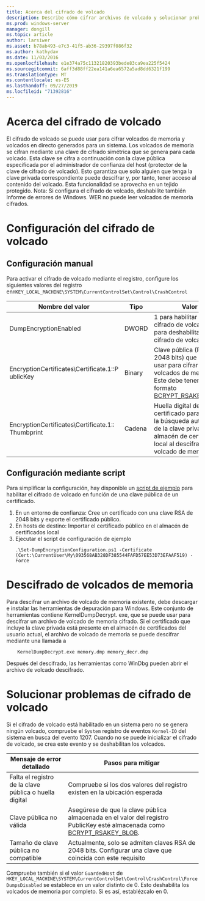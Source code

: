 ```yaml
---
title: Acerca del cifrado de volcado
description: Describe cómo cifrar archivos de volcado y solucionar problemas de cifrado.
ms.prod: windows-server
manager: dongill
ms.topic: article
author: larsiwer
ms.asset: b78ab493-e7c3-41f5-ab36-29397f086f32
ms.author: kathydav
ms.date: 11/03/2016
ms.openlocfilehash: e1e374a75c11321820393bede83ca9ea225f5424
ms.sourcegitcommit: 6aff3d88ff22ea141a6ea6572a5ad8dd6321f199
ms.translationtype: MT
ms.contentlocale: es-ES
ms.lasthandoff: 09/27/2019
ms.locfileid: "71392816"
---
```

# <a name="about-dump-encryption"></a>Acerca del cifrado de volcado
El cifrado de volcado se puede usar para cifrar volcados de memoria y volcados en directo generados para un sistema. Los volcados de memoria se cifran mediante una clave de cifrado simétrica que se genera para cada volcado. Esta clave se cifra a continuación con la clave pública especificada por el administrador de confianza del host (protector de la clave de cifrado de volcado). Esto garantiza que solo alguien que tenga la clave privada correspondiente puede descifrar y, por tanto, tener acceso al contenido del volcado. Esta funcionalidad se aprovecha en un tejido protegido.
Nota: Si configura el cifrado de volcado, deshabilite también Informe de errores de Windows. WER no puede leer volcados de memoria cifrados.

# <a name="configuring-dump-encryption"></a>Configuración del cifrado de volcado
## <a name="manual-configuration"></a>Configuración manual
Para activar el cifrado de volcado mediante el registro, configure los siguientes valores del registro en`HKEY_LOCAL_MACHINE\SYSTEM\CurrentControlSet\Control\CrashControl`

| Nombre del valor | Tipo | Valor |
| ---------- | ---- | ----- |
| DumpEncryptionEnabled | DWORD | 1 para habilitar el cifrado de volcado, 0 para deshabilitar el cifrado de volcado |
| EncryptionCertificates\Certificate.1::P ublicKey | Binary | Clave pública (RSA, 2048 bits) que se debe usar para cifrar volcados de memoria. Este debe tener el formato [BCRYPT_RSAKEY_BLOB](https://msdn.microsoft.com/library/windows/desktop/aa375531(v=vs.85).aspx). |
| EncryptionCertificates\Certificate.1:: Thumbprint | Cadena | Huella digital del certificado para permitir la búsqueda automática de la clave privada en el almacén de certificados local al descifrar un volcado de memoria. |


## <a name="configuration-using-script"></a>Configuración mediante script
Para simplificar la configuración, hay disponible un [script de ejemplo](https://github.com/Microsoft/Virtualization-Documentation/tree/live/hyperv-tools/DumpEncryption) para habilitar el cifrado de volcado en función de una clave pública de un certificado.

1. En un entorno de confianza: Cree un certificado con una clave RSA de 2048 bits y exporte el certificado público.
2. En hosts de destino: Importar el certificado público en el almacén de certificados local
3. Ejecutar el script de configuración de ejemplo 
    ```
    .\Set-DumpEncryptionConfiguration.ps1 -Certificate (Cert:\CurrentUser\My\093568AB328DF385544FAFD57EE53D73EFAAF519) -Force
    ```

# <a name="decrypting-encrypted-dumps"></a>Descifrado de volcados de memoria
Para descifrar un archivo de volcado de memoria existente, debe descargar e instalar las herramientas de depuración para Windows. Este conjunto de herramientas contiene KernelDumpDecrypt. exe, que se puede usar para descifrar un archivo de volcado de memoria cifrado.
Si el certificado que incluye la clave privada está presente en el almacén de certificados del usuario actual, el archivo de volcado de memoria se puede descifrar mediante una llamada a

```
    KernelDumpDecrypt.exe memory.dmp memory_decr.dmp
```
Después del descifrado, las herramientas como WinDbg pueden abrir el archivo de volcado descifrado.

# <a name="troubleshooting-dump-encryption"></a>Solucionar problemas de cifrado de volcado
Si el cifrado de volcado está habilitado en un sistema pero no se genera ningún volcado, compruebe el `System` registro de eventos `Kernel-IO` del sistema en busca del evento 1207. Cuando no se puede inicializar el cifrado de volcado, se crea este evento y se deshabilitan los volcados.

| Mensaje de error detallado | Pasos para mitigar |
| ---------------------- | ----------------- |
| Falta el registro de la clave pública o huella digital | Compruebe si los dos valores del registro existen en la ubicación esperada |
| Clave pública no válida | Asegúrese de que la clave pública almacenada en el valor del registro PublicKey esté almacenada como [BCRYPT_RSAKEY_BLOB](https://msdn.microsoft.com/library/windows/desktop/aa375531(v=vs.85).aspx). |
| Tamaño de clave pública no compatible | Actualmente, solo se admiten claves RSA de 2048 bits. Configurar una clave que coincida con este requisito |

Compruebe también si el valor `GuardedHost` de `HKEY_LOCAL_MACHINE\SYSTEM\CurrentControlSet\Control\CrashControl\ForceDumpsDisabled` se establece en un valor distinto de 0. Esto deshabilita los volcados de memoria por completo. Si es así, establézcalo en 0.

